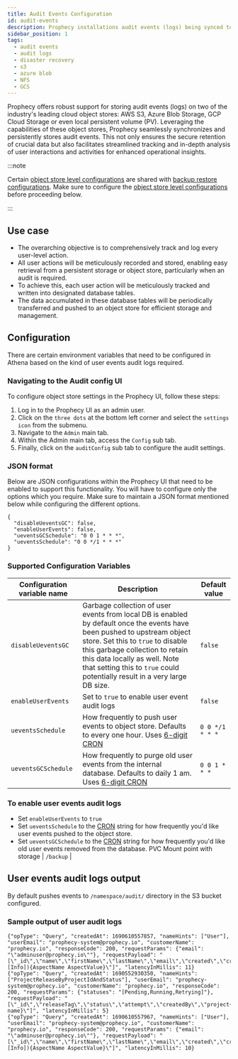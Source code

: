 ```yaml
---
title: Audit Events Configuration
id: audit-events
description: Prophecy installations audit events (logs) being synced to object stores like S3, Azure Blob Storage, GCP Cloud Storage etc.
sidebar_position: 1
tags:
  - audit events
  - audit logs
  - disaster recovery
  - s3
  - azure blob
  - NFS
  - GCS
---
```


Prophecy offers robust support for storing audit events (logs) on two of the industry's leading cloud object stores: AWS S3, Azure Blob Storage, GCP Cloud Storage or even local persistent volume (PV). Leveraging the capabilities of these object stores, Prophecy seamlessly synchronizes and persistently stores audit events. This not only ensures the secure retention of crucial data but also facilitates streamlined tracking and in-depth analysis of user interactions and activities for enhanced operational insights.

:::note

Certain [object store level configurations](./configure-object-store.md) are shared with [backup restore configurations](./configure-backup.md). Make sure to configure the [object store level configurations](./configure-object-store.md) before proceeding below.

:::

## Use case

- The overarching objective is to comprehensively track and log every user-level action.
- All user actions will be meticulously recorded and stored, enabling easy retrieval from a persistent storage or object store, particularly when an audit is required.
- To achieve this, each user action will be meticulously tracked and written into designated database tables.
- The data accumulated in these database tables will be periodically transferred and pushed to an object store for efficient storage and management.

## Configuration

There are certain environment variables that need to be configured in Athena based on the kind of user events audit logs required.

### Navigating to the Audit config UI

To configure object store settings in the Prophecy UI, follow these steps:

1. Log in to the Prophecy UI as an admin user.
1. Click on the `three dots` at the bottom left corner and select the `settings icon` from the submenu.
1. Navigate to the `Admin` main tab.
1. Within the Admin main tab, access the `Config` sub tab.
1. Finally, click on the `auditConfig` sub tab to configure the audit settings.

### JSON format

Below are JSON configurations within the Prophecy UI that need to be enabled to support this functionality. You will have to configure only the options which you require. Make sure to maintain a JSON format mentioned below while configuring the different options.

```
{
  "disableUeventsGC": false,
  "enableUserEvents": false,
  "ueventsGCSchedule": "0 0 1 * * *",
  "ueventsSchedule": "0 0 */1 * * *"
}
```

### Supported Configuration Variables

| Configuration variable name | Description                                                                                                                                                                                                                                                                                                    | Default value   |
| --------------------------- | -------------------------------------------------------------------------------------------------------------------------------------------------------------------------------------------------------------------------------------------------------------------------------------------------------------- | --------------- |
| `disableUeventsGC`          | Garbage collection of user events from local DB is enabled by default once the events have been pushed to upstream object store. Set this to `true` to disable this garbage collection to retain this data locally as well. Note that setting this to `true` could potentially result in a very large DB size. | `false`         |
| `enableUserEvents`          | Set to `true` to enable user event audit logs                                                                                                                                                                                                                                                                  | `false`         |
| `ueventsSchedule`           | How frequently to push user events to object store. Defaults to every one hour. Uses [6-digit CRON](https://pkg.go.dev/github.com/robfig/cron#hdr-CRON_Expression_Format)                                                                                                                                      | `0 0 */1 * * *` |
| `ueventsGCSchedule`         | How frequently to purge old user events from the internal database. Defaults to daily 1 am. Uses [6-digit CRON](https://pkg.go.dev/github.com/robfig/cron#hdr-CRON_Expression_Format)                                                                                                                          | `0 0 1 * * *`   |

### To enable user events audit logs

- Set `enableUserEvents` to `true`
- Set `ueventsSchedule` to the [CRON](https://pkg.go.dev/github.com/robfig/cron#hdr-CRON_Expression_Format) string for how frequently you'd like user events pushed to the object store.
- Set `ueventsGCSchedule` to the [CRON](https://pkg.go.dev/github.com/robfig/cron#hdr-CRON_Expression_Format) string for how frequently you'd like old user events removed from the database.
  PVC Mount point with storage | `/backup` |

## User events audit logs output

By default pushes events to `/namespace/audit/` directory in the S3 bucket configured.

### Sample output of user audit logs

```
{"opType": "Query", "createdAt": 1690610557857, "nameHints": ["User"], "userEmail": "prophecy-system@prophecy.io", "customerName": "prophecy.io", "responseCode": 200, "requestParams": {"email": "\"adminuser@prophecy.io\""}, "requestPayload": "[\"_id\",\"name\",\"firstName\",\"lastName\",\"email\",\"created\",\"createdBy\",\"aspects(aspect:[Info]){AspectName AspectValue}\"]", "latencyInMillis": 11}
{"opType": "Query", "createdAt": 1690552930350, "nameHints": ["ProjectReleaseByProjectIdAndStatus"], "userEmail": "prophecy-system@prophecy.io", "customerName": "prophecy.io", "responseCode": 200, "requestParams": {"statuses": "[Pending,Running,Retrying]"}, "requestPayload": "[\"_id\",\"releaseTag\",\"status\",\"attempt\",\"createdBy\",\"project{_id name}\"]", "latencyInMillis": 5}
{"opType": "Query", "createdAt": 1690610557967, "nameHints": ["User"], "userEmail": "prophecy-system@prophecy.io", "customerName": "prophecy.io", "responseCode": 200, "requestParams": {"email": "\"adminuser@prophecy.io\""}, "requestPayload": "[\"_id\",\"name\",\"firstName\",\"lastName\",\"email\",\"created\",\"createdBy\",\"aspects(aspect:[Info]){AspectName AspectValue}\"]", "latencyInMillis": 10}
```
